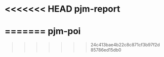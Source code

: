<<<<<<< HEAD
pjm-report
==========
=======
pjm-poi
=======
>>>>>>> 24c413bae4b22c8c871cf3b97f2d85786ed15db0
